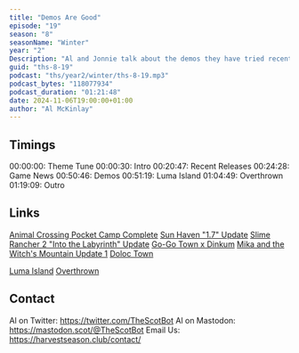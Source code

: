 ```yaml
---
title: "Demos Are Good"
episode: "19"
season: "8"
seasonName: "Winter"
year: "2"
Description: "Al and Jonnie talk about the demos they have tried recently."
guid: "ths-8-19"
podcast: "ths/year2/winter/ths-8-19.mp3"
podcast_bytes: "118077934"
podcast_duration: "01:21:48"
date: 2024-11-06T19:00:00+01:00
author: "Al McKinlay"
---
```


## Timings

00:00:00: Theme Tune
00:00:30: Intro
00:20:47: Recent Releases
00:24:28: Game News
00:50:46: Demos
00:51:19: Luma Island
01:04:49: Overthrown
01:19:09: Outro

## Links

[Animal Crossing Pocket Camp Complete](https://www.gematsu.com/2024/10/animal-crossing-pocket-camp-complete-launches-december-3)
[Sun Haven "1.7" Update](https://store.steampowered.com/news/app/1432860/view/4485115394663645242)
[Slime Rancher 2 "Into the Labyrinth" Update](https://store.steampowered.com/news/app/1657630/view/4516639958214115482)
[Go-Go Town x Dinkum](https://store.steampowered.com/news/app/2195120/view/4512136358584648208)
[Mika and the Witch's Mountain Update 1](https://store.steampowered.com/news/app/1819460/view/4505380324413894012)
[Doloc Town](https://store.steampowered.com/app/2285550/Doloc_Town/)

[Luma Island](https://store.steampowered.com/app/2408820/Luma_Island/)
[Overthrown](https://store.steampowered.com/app/1133500/Overthrown/)

## Contact

Al on Twitter: https://twitter.com/TheScotBot
Al on Mastodon: https://mastodon.scot/@TheScotBot
Email Us: https://harvestseason.club/contact/
